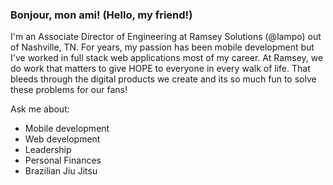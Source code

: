 ### Bonjour, mon ami! (Hello, my friend!)

I'm an Associate Director of Engineering at Ramsey Solutions (@lampo) out of Nashville, TN. For years, my passion has been mobile development but I've worked in full stack web applications most of my career. At Ramsey, we do work that matters to give HOPE to everyone in every walk of life. That bleeds through the digital products we create and its so much fun to solve these problems for our fans!

Ask me about:
- Mobile development
- Web development
- Leadership
- Personal Finances
- Brazilian Jiu Jitsu
